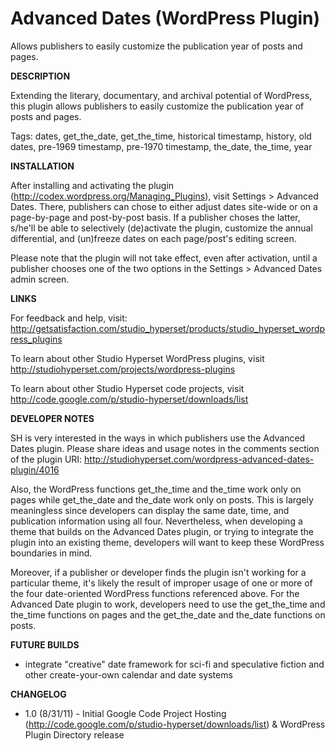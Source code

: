 Advanced Dates (WordPress Plugin)
==============

Allows publishers to easily customize the publication year of posts and pages.

**DESCRIPTION**

Extending the literary, documentary, and archival potential of WordPress, this plugin allows publishers to easily customize the publication year of posts and pages.

Tags: dates, get_the_date, get_the_time, historical timestamp, history, old dates, pre-1969 timestamp, pre-1970 timestamp, the_date, the_time, year

**INSTALLATION**

After installing and activating the plugin (http://codex.wordpress.org/Managing_Plugins), visit Settings > Advanced Dates. There, publishers can chose to either adjust dates site-wide or on a page-by-page and post-by-post basis. If a publisher choses the latter, s/he'll be able to selectively (de)activate the plugin, customize the annual differential, and (un)freeze dates on each page/post's editing screen.

Please note that the plugin will not take effect, even after activation, until a publisher chooses one of the two options in the Settings > Advanced Dates admin screen.

**LINKS**

For feedback and help, visit: http://getsatisfaction.com/studio_hyperset/products/studio_hyperset_wordpress_plugins

To learn about other Studio Hyperset WordPress plugins, visit http://studiohyperset.com/projects/wordpress-plugins

To learn about other Studio Hyperset code projects, visit http://code.google.com/p/studio-hyperset/downloads/list

**DEVELOPER NOTES**

SH is very interested in the ways in which publishers use the Advanced Dates plugin. Please share ideas and usage notes in the comments section of the plugin URI: http://studiohyperset.com/wordpress-advanced-dates-plugin/4016

Also, the WordPress functions get_the_time and the_time work only on pages while get_the_date and the_date work only on posts. This is largely meaningless since developers can display the same date, time, and publication information using all four. Nevertheless, when developing a theme that builds on the Advanced Dates plugin, or trying to integrate the plugin into an existing theme, developers will want to keep these WordPress boundaries in mind.

Moreover, if a publisher or developer finds the plugin isn't working for a particular theme, it's likely the result of improper usage of one or more of the four date-oriented WordPress functions referenced above. For the Advanced Date plugin to work, developers need to use the get_the_time and the_time functions on pages and the get_the_date and the_date functions on posts.

**FUTURE BUILDS**

- integrate "creative" date framework for sci-fi and speculative fiction and other create-your-own calendar and date systems

**CHANGELOG**

- 1.0 (8/31/11) - Initial Google Code Project Hosting (http://code.google.com/p/studio-hyperset/downloads/list) & WordPress Plugin Directory release
